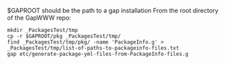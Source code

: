 $GAPROOT should be the path to a gap installation
From the root directory of the GapWWW repo:
```
mkdir _PackagesTest/tmp
cp -r $GAPROOT/pkg _PackagesTest/tmp/
find _PackagesTest/tmp/pkg/ -name 'PackageInfo.g' > _PackagesTest/tmp/list-of-paths-to-packageinfo-files.txt
gap etc/generate-package-yml-files-from-PackageInfo-files.g
```
